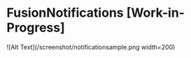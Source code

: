 # FusionNotifications [Work-in-Progress]

![Alt Text](/screenshot/notificationsample.png width=200)
